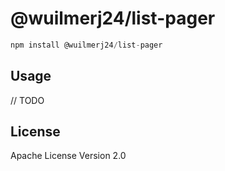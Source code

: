# @wuilmerj24/list-pager

```javascript
npm install @wuilmerj24/list-pager
```

## Usage

// TODO

## License

Apache License Version 2.0
